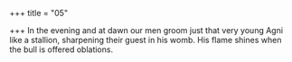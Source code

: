 +++
title = "05"

+++
In the evening and at dawn our men groom just that very young Agni  like a stallion,
sharpening their guest in his womb. His flame shines when the bull is  offered oblations.